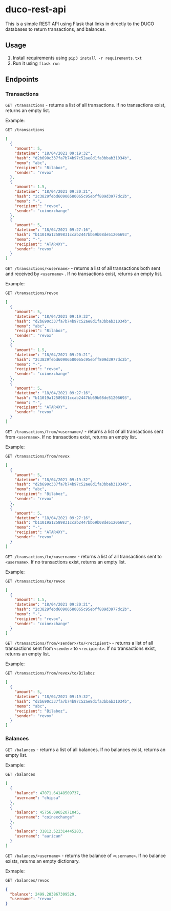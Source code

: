# duco-rest-api

This is a simple REST API using Flask that links in directly to the DUCO databases to return transactions, and balances.

## Usage

1. Install requirements using `pip3 install -r requirements.txt`
2. Run it using `flask run` 

## Endpoints

### Transactions
`GET /transactions` - returns a list of all transactions. If no transactions exist, returns an empty list.

Example:

`GET /transactions`

```json
[
  {
    "amount": 5,
    "datetime": "18/04/2021 09:19:32",
    "hash": "d2b690c337fa7b74b97c52ae8d1fa3bbab31034b",
    "memo": "abc",
    "recipient": "Bilaboz",
    "sender": "revox"
  },
  {
    "amount": 1.5,
    "datetime": "18/04/2021 09:20:21",
    "hash": "2c3829febd60906580065c95ebff809d3977dc2b",
    "memo": "-",
    "recipient": "revox",
    "sender": "coinexchange"
  },
  {
    "amount": 5,
    "datetime": "18/04/2021 09:27:16",
    "hash": "b11019a12589831ccab2447bb69b08de51206693",
    "memo": "-",
    "recipient": "ATAR4XY",
    "sender": "revox"
  }
]
```



`GET /transactions/<username>` - returns a list of all transactions both sent and received by `<username>` . If no transactions exist, returns an empty list.

Example:

 `GET /transactions/revox`

```json
[
  {
    "amount": 5,
    "datetime": "18/04/2021 09:19:32",
    "hash": "d2b690c337fa7b74b97c52ae8d1fa3bbab31034b",
    "memo": "abc",
    "recipient": "Bilaboz",
    "sender": "revox"
  },
  {
    "amount": 1.5,
    "datetime": "18/04/2021 09:20:21",
    "hash": "2c3829febd60906580065c95ebff809d3977dc2b",
    "memo": "-",
    "recipient": "revox",
    "sender": "coinexchange"
  },
  {
    "amount": 5,
    "datetime": "18/04/2021 09:27:16",
    "hash": "b11019a12589831ccab2447bb69b08de51206693",
    "memo": "-",
    "recipient": "ATAR4XY",
    "sender": "revox"
  }
]
```



`GET /transactions/from/<username>/` - returns a list of all transactions sent from `<username>`. If no transactions exist, returns an empty list.

Example:

 `GET /transactions/from/revox`

```json
[
  {
    "amount": 5,
    "datetime": "18/04/2021 09:19:32",
    "hash": "d2b690c337fa7b74b97c52ae8d1fa3bbab31034b",
    "memo": "abc",
    "recipient": "Bilaboz",
    "sender": "revox"
  },
  {
    "amount": 5,
    "datetime": "18/04/2021 09:27:16",
    "hash": "b11019a12589831ccab2447bb69b08de51206693",
    "memo": "-",
    "recipient": "ATAR4XY",
    "sender": "revox"
  }
]
```



`GET /transactions/to/<username>` - returns a list of all transactions sent to `<username>`. If no transactions exist, returns an empty list.

Example:

 `GET /transactions/to/revox`

```json
[
  {
    "amount": 1.5,
    "datetime": "18/04/2021 09:20:21",
    "hash": "2c3829febd60906580065c95ebff809d3977dc2b",
    "memo": "-",
    "recipient": "revox",
    "sender": "coinexchange"
  }
]
```



`GET /transactions/from/<sender>/to/<recipient>` - returns a list of all transactions sent from `<sender>` to `<recipient>`. If no transactions exist, returns an empty list.

Example:

 `GET /transactions/from/revox/to/Bilaboz`

```json
[
  {
    "amount": 5,
    "datetime": "18/04/2021 09:19:32",
    "hash": "d2b690c337fa7b74b97c52ae8d1fa3bbab31034b",
    "memo": "abc",
    "recipient": "Bilaboz",
    "sender": "revox"
  }
]
```



### Balances

`GET /balances` - returns a list of all balances. If no balances exist, returns an empty list.

Example:

`GET /balances`

```json
[
  {
    "balance": 47071.64148509737,
    "username": "chipsa"
  },
  {
    "balance": 45756.09652071045,
    "username": "coinexchange"
  },
  {
    "balance": 31812.522314445283,
    "username": "aarican"
  }
]
```



`GET /balances/<username>` - returns the balance of `<username>`. If no balance exists, returns an empty dictionary.

Exmaple:

`GET /balances/revox`

```json
{
  "balance": 2499.283867309529,
  "username": "revox"
}
```

